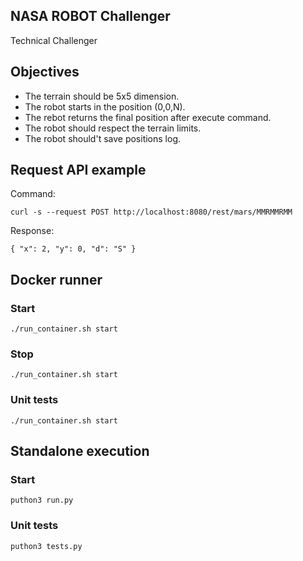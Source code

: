## NASA ROBOT Challenger

Technical Challenger

## Objectives

* The terrain should be 5x5 dimension.
* The robot starts in the position (0,0,N).
* The rebot returns the final position after execute command.
* The robot should respect the terrain limits.
* The robot should't save positions log.

## Request API example

Command:

`curl -s --request POST http://localhost:8080/rest/mars/MMRMMRMM`

Response:

```
{ "x": 2, "y": 0, "d": "S" }
```

## Docker runner

### Start

`./run_container.sh start`

### Stop

`./run_container.sh start`

### Unit tests

`./run_container.sh start`

## Standalone execution

### Start

`puthon3 run.py`

### Unit tests

`puthon3 tests.py`
